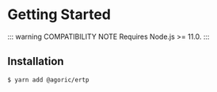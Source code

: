 # Getting Started

::: warning COMPATIBILITY NOTE
Requires Node.js >= 11.0.
:::

## Installation

```bash
$ yarn add @agoric/ertp
```
